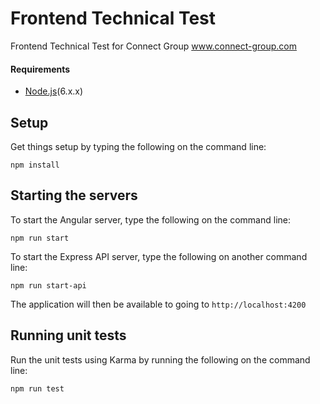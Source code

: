 # Frontend Technical Test

Frontend Technical Test for Connect Group www.connect-group.com

#### Requirements
* [Node.js](https://nodejs.org/en/)(6.x.x)

## Setup
Get things setup by typing the following on the command line:
````
npm install
````
 
## Starting the servers
To start the Angular server, type the following on the command line:
````
npm run start
````

To start the Express API server, type the following on another command line:
````
npm run start-api
````
The application will then be available to going to `http://localhost:4200`

## Running unit tests
Run the unit tests using Karma by running the following on the command line:
````
npm run test
````
